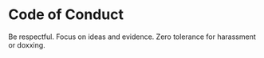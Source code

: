 # Code of Conduct
Be respectful. Focus on ideas and evidence. Zero tolerance for harassment or doxxing.
